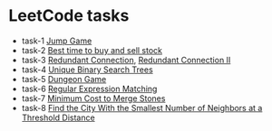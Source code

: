 # LeetCode tasks
- task-1 [Jump Game](https://leetcode.com/submissions/detail/1378915003/)
- task-2 [Best time to buy and sell stock](https://leetcode.com/submissions/detail/1379988628/)
- task-3 [Redundant Connection](https://leetcode.com/submissions/detail/1397571151/), [Redundant Connection II](https://leetcode.com/submissions/detail/1398144756/)
- task-4 [Unique Binary Search Trees](https://leetcode.com/submissions/detail/1413515421/)
- task-5 [Dungeon Game](https://leetcode.com/submissions/detail/1413765514/)
- task-6 [Regular Expression Matching](https://leetcode.com/accounts/login/?next=/submissions/detail/1434086654/)
- task-7 [Minimum Cost to Merge Stones](https://leetcode.com/accounts/login/?next=/submissions/detail/1434230988/)
- task-8 [Find the City With the Smallest Number of Neighbors at a Threshold Distance](https://leetcode.com/accounts/login/?next=/submissions/detail/1434449280/)
